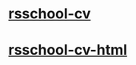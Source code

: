 # [rsschool-cv](https://julia-volodko.github.io/rsschool-cv/cv)
# [rsschool-cv-html](https://julia-volodko.github.io/rsschool-cv/)
